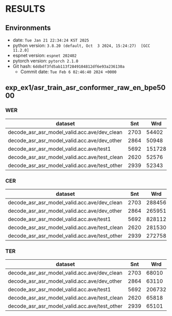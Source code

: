 <!-- Generated by scripts/utils/show_asr_result.sh -->
# RESULTS
## Environments
- date: `Tue Jan 21 22:34:24 KST 2025`
- python version: `3.8.20 (default, Oct  3 2024, 15:24:27)  [GCC 11.2.0]`
- espnet version: `espnet 202402`
- pytorch version: `pytorch 2.1.0`
- Git hash: `6ddbdf3fd5ab113f2849104812df6e93a236130a`
  - Commit date: `Tue Feb 6 02:46:40 2024 +0000`

## exp_ex1/asr_train_asr_conformer_raw_en_bpe5000
### WER

|dataset|Snt|Wrd|Corr|Sub|Del|Ins|Err|S.Err|
|---|---|---|---|---|---|---|---|---|
|decode_asr_asr_model_valid.acc.ave/dev_clean|2703|54402|97.6|2.2|0.2|0.3|2.7|32.3|
|decode_asr_asr_model_valid.acc.ave/dev_other|2864|50948|93.8|5.7|0.5|0.6|6.9|51.0|
|decode_asr_asr_model_valid.acc.ave/test1|5692|151728|72.9|22.5|4.6|6.5|33.7|88.6|
|decode_asr_asr_model_valid.acc.ave/test_clean|2620|52576|97.5|2.3|0.2|0.3|2.9|32.8|
|decode_asr_asr_model_valid.acc.ave/test_other|2939|52343|93.9|5.5|0.6|0.7|6.8|52.7|

### CER

|dataset|Snt|Wrd|Corr|Sub|Del|Ins|Err|S.Err|
|---|---|---|---|---|---|---|---|---|
|decode_asr_asr_model_valid.acc.ave/dev_clean|2703|288456|99.3|0.4|0.3|0.2|0.9|32.3|
|decode_asr_asr_model_valid.acc.ave/dev_other|2864|265951|97.7|1.4|0.9|0.8|3.1|51.0|
|decode_asr_asr_model_valid.acc.ave/test1|5692|828112|87.0|7.5|5.6|7.3|20.4|88.6|
|decode_asr_asr_model_valid.acc.ave/test_clean|2620|281530|99.3|0.4|0.3|0.3|0.9|32.8|
|decode_asr_asr_model_valid.acc.ave/test_other|2939|272758|97.9|1.2|0.9|0.8|2.9|52.7|

### TER

|dataset|Snt|Wrd|Corr|Sub|Del|Ins|Err|S.Err|
|---|---|---|---|---|---|---|---|---|
|decode_asr_asr_model_valid.acc.ave/dev_clean|2703|68010|97.0|2.2|0.8|0.4|3.4|32.3|
|decode_asr_asr_model_valid.acc.ave/dev_other|2864|63110|92.5|5.6|1.9|1.0|8.5|51.0|
|decode_asr_asr_model_valid.acc.ave/test1|5692|206732|71.3|22.7|6.0|10.9|39.6|88.6|
|decode_asr_asr_model_valid.acc.ave/test_clean|2620|65818|96.8|2.2|1.0|0.4|3.5|32.8|
|decode_asr_asr_model_valid.acc.ave/test_other|2939|65101|92.7|5.2|2.1|0.9|8.2|52.7|

